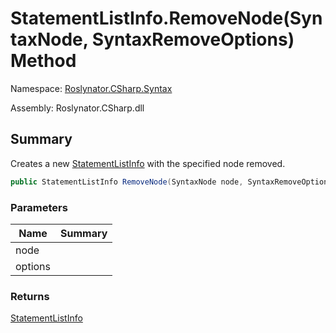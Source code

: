 # StatementListInfo\.RemoveNode\(SyntaxNode, SyntaxRemoveOptions\) Method

Namespace: [Roslynator.CSharp.Syntax](../../README.md)

Assembly: Roslynator\.CSharp\.dll

## Summary

Creates a new [StatementListInfo](../README.md) with the specified node removed\.

```csharp
public StatementListInfo RemoveNode(SyntaxNode node, SyntaxRemoveOptions options)
```

### Parameters

| Name | Summary |
| ---- | ------- |
| node | |
| options | |

### Returns

[StatementListInfo](../README.md)


